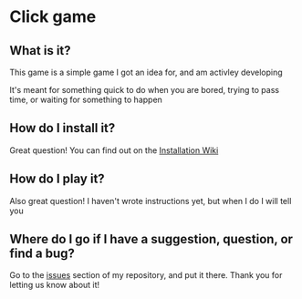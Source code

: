 # Click game

## What is it?

This game is a simple game I got an idea for, and am activley developing

It's meant for something quick to do when you are bored, trying to pass time, or waiting for something to happen

## How do I install it?

Great question! You can find out on the [Installation Wiki](https://github.com/OfficialAwesomeDude/clicking-game/wiki/Installation)

## How do I play it?

Also great question! I haven't wrote instructions yet, but when I do I will tell you

## Where do I go if I have a suggestion, question, or find a bug?

Go to the [issues](https://github.com/OfficialAwesomeDude/clicking-game/issues) section of my repository, and put it there. Thank you for letting us know about it!

